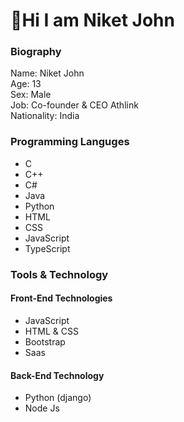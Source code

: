 <h1>👋Hi I am Niket John</h1>

<h3>Biography</h3>

Name: Niket John
<br>
Age: 13
<br>
Sex: Male
<br>
Job: Co-founder & CEO Athlink
<br>
Nationality: India

<h3>Programming Languges</h3>
<ul>
  <li>C</li>
  <li>C++</li>
  <li>C#</li>
  <li>Java</li>
  <li>Python</li>
  <li>HTML</li>
  <li>CSS</li>
  <li>JavaScript</li>
  <li>TypeScript</li>
</ul>

<h3>Tools & Technology</h3>
<h4>Front-End Technologies</h4>
<ul>
  <li>JavaScript</li>
  <li>HTML & CSS</li>
  <li>Bootstrap</li>
  <li>Saas</li>
</ul>
<h4>Back-End Technology</h4>
<ul>
  <li>Python (django)</li>
  <li>Node Js</li>
 </ul>
<!---
NiketJohn7/NiketJohn7 is a ✨ special ✨ repository because its `README.md` (this file) appears on your GitHub profile.
You can click the Preview link to take a look at your changes.
--->
